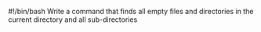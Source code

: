 #!/bin/bash
Write a command that finds all empty files and directories in the current directory and all sub-directories
